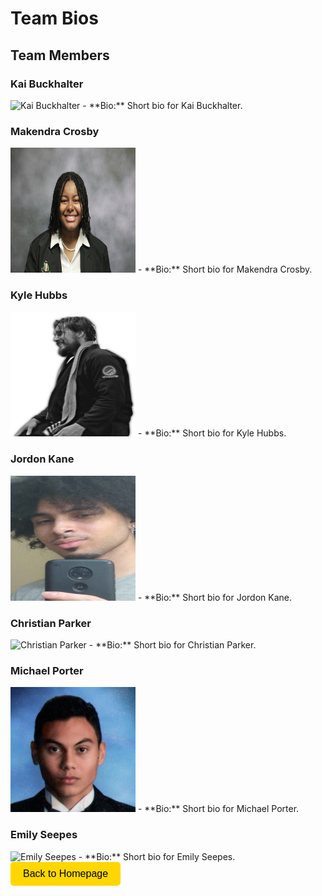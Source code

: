 # Team Bios

## Team Members

### Kai Buckhalter
<img src="images/kai_image.png" alt="Kai Buckhalter" style="width: 200px; height: 200px;">
- **Bio:** Short bio for Kai Buckhalter.

### Makendra Crosby
<img src="images/makendra_image.png" alt="Makendra Crosby" style="width: 200px; height: 200px;">
- **Bio:** Short bio for Makendra Crosby.

### Kyle Hubbs
<img src="images/kyle_image.png" alt="Kyle Hubbs" style="width: 200px; height: 200px;">
- **Bio:** Short bio for Kyle Hubbs.

### Jordon Kane
<img src="images/jordon_image.png" alt="Jordon Kane" style="width: 200px; height: 200px;">
- **Bio:** Short bio for Jordon Kane.

### Christian Parker
<img src="images/christian_image.png" alt="Christian Parker" style="width: 200px; height: 200px;">
- **Bio:** Short bio for Christian Parker.

### Michael Porter
<img src="images/michael_image.png" alt="Michael Porter" style="width: 200px; height: 200px;">
- **Bio:** Short bio for Michael Porter.

### Emily Seepes
<img src="images/emily_image.png" alt="Emily Seepes" style="width: 200px; height: 200px;">
- **Bio:** Short bio for Emily Seepes.



<a href="https://KyleHubbs008.github.io/CS410_Diamond/" style="text-decoration: none;">
    <button style="
        display: inline-block;
        padding: 10px 20px;
        font-size: 16px;
        cursor: pointer;
        text-align: center;
        text-decoration: none;
        outline: none;
        color: #000;
        background-color: #FFD700;
        border: none;
        border-radius: 5px;
        transition: background-color 0.3s ease;">
        Back to Homepage
    </button>
</a>

<script>
    document.querySelector('a[href="https://KyleHubbs008.github.io/CS410_Diamond/"] button').addEventListener('mousedown', function() {
        this.style.backgroundColor = '#FFEC8B';
    });
    document.querySelector('a[href="https://KyleHubbs008.github.io/CS410_Diamond/"] button').addEventListener('mouseup', function() {
        this.style.backgroundColor = '#FFD700';
    });
</script>